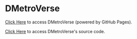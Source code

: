 # DMetroVerse

[Click Here][dmetroverse] to access DMetroVerse (powered by GitHub Pages).

[Click Here][dmetroverse] to access DMetroVerse's source code.

[dmetroverse]: https://dmetroverse.github.io

[dmetroverse]: https://www.github.com/dmetroverse-code
